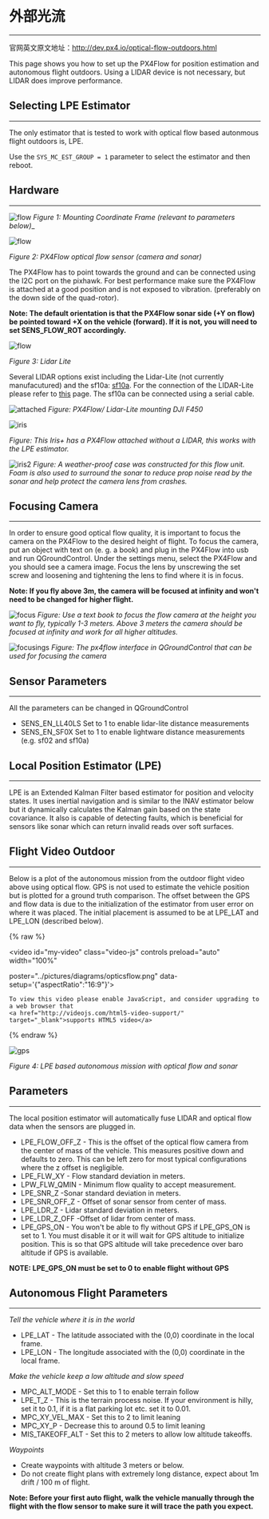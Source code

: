 # 外部光流

---
官网英文原文地址：http://dev.px4.io/optical-flow-outdoors.html

This page shows you how to set up the PX4Flow for position estimation and autonomous flight outdoors. Using a LIDAR device is not necessary, but LIDAR does improve performance.


## Selecting LPE Estimator
---

The only estimator that is tested to work with optical flow based autonmous flight outdoors is, LPE.

Use the `SYS_MC_EST_GROUP = 1` parameter to select the estimator and then reboot.

## Hardware
---
![flow](../pictures/px4flow/px4flow_offset.png)
*Figure 1: Mounting Coordinate Frame (relevant to parameters below)*_

![flow](../pictures/px4flow/px4flow.png)


*Figure 2: PX4Flow optical flow sensor (camera and sonar)*

The PX4Flow has to point towards the ground and can be connected using the I2C port on the pixhawk. For best performance make sure the PX4Flow is attached at a good position and is not exposed to vibration. (preferably on the down side of the quad-rotor).

**Note: The default orientation is that the PX4Flow sonar side (+Y on flow) be pointed toward +X on the vehicle (forward). If it is not, you will need to set SENS_FLOW_ROT accordingly.**

![flow](../pictures/px4flow/lidarlite.png)

*Figure 3: Lidar Lite*

Several LIDAR options exist including the Lidar-Lite (not currently manufacutured) and the sf10a: [sf10a](http://www.lightware.co.za/shop/en/drone-altimeters/33-sf10a.html). For the connection of the LIDAR-Lite please refer to [this](https://pixhawk.org/peripherals/rangefinder?s[]=lidar) page. The sf10a can be connected using a serial cable.

![attached](../pictures/px4flow/flow_lidar_attached.jpg)
*Figure: PX4Flow/ Lidar-Lite mounting DJI F450*

![iris](../pictures/px4flow/flow_mounting_iris.png)

*Figure: This Iris+ has a PX4Flow attached without a LIDAR, this works with the LPE estimator.*

![iris2](../pictures/px4flow/flow_mounting_iris_2.png)
*Figure: A weather-proof case was constructed for this flow unit. Foam is also used to surround the sonar to reduce prop noise read by the sonar and help protect the camera lens from crashes.*


## Focusing Camera
---

In order to ensure good optical flow quality, it is important to focus the camera on the PX4Flow to the desired height of flight. To focus the camera, put an object with text on (e. g. a book) and plug in the PX4Flow into usb and run QGroundControl. Under the settings menu, select the PX4Flow and you should see a camera image. Focus the lens by unscrewing the set screw and loosening and tightening the lens to find where it is in focus.

**Note: If you fly above 3m, the camera will be focused at infinity and won't need to be changed for higher flight.**

![focus](../pictures/px4flow/flow_focus_book.png)
*Figure: Use a text book to focus the flow camera at the height you want to fly, typically 1-3 meters. Above 3 meters the camera should be focused at infinity and work for all higher altitudes.*

![focusings](../pictures/px4flow/flow_focusing.png)
*Figure: The px4flow interface in QGroundControl that can be used for focusing the camera*


## Sensor Parameters
---

All the parameters can be changed in QGroundControl

- SENS_EN_LL40LS Set to 1 to enable lidar-lite distance measurements
- SENS_EN_SF0X Set to 1 to enable lightware distance measurements (e.g. sf02 and sf10a)


## Local Position Estimator (LPE)
---
LPE is an Extended Kalman Filter based estimator for position and velocity states. It uses inertial navigation and is similar to the INAV estimator below but it dynamically calculates the Kalman gain based on the state covariance. It also is capable of detecting faults, which is beneficial for sensors like sonar which can return invalid reads over soft surfaces.


## Flight Video Outdoor
---

Below is a plot of the autonomous mission from the outdoor flight video above using optical flow. GPS is not used to estimate the vehicle position but is plotted for a ground truth comparison. The offset between the GPS and flow data is due to the initialization of the estimator from user error on where it was placed. The initial placement is assumed to be at LPE_LAT and LPE_LON (described below).

{% raw %}

<video id="my-video" class="video-js" controls preload="auto" width="100%" 

poster="../pictures/diagrams/opticsflow.png" data-setup='{"aspectRatio":"16:9"}'>

 <source src="http://7xvob5.com1.z0.glb.clouddn.com/1-PX4%20Autopilot%20Setup%20Tutorial%20Preview.mp4" type='video/mp4' >

  <p class="vjs-no-js">

    To view this video please enable JavaScript, and consider upgrading to a web browser that
    <a href="http://videojs.com/html5-video-support/" target="_blank">supports HTML5 video</a>

  </p>

</video>

{% endraw %}


![gps](../pictures/px4flow/lpe_flow_vs_gps.png)

*Figure 4: LPE based autonomous mission with optical flow and sonar*


## Parameters
---
The local position estimator will automatically fuse LIDAR and optical flow data when the sensors are plugged in.

- LPE_FLOW_OFF_Z - This is the offset of the optical flow camera from the center of mass of the vehicle. This measures positive down and defaults to zero. This can be left zero for most typical configurations where the z offset is negligible.
- LPE_FLW_XY - Flow standard deviation in meters.
- LPW_FLW_QMIN - Minimum flow quality to accept measurement.
- LPE_SNR_Z -Sonar standard deviation in meters.
- LPE_SNR_OFF_Z - Offset of sonar sensor from center of mass.
- LPE_LDR_Z - Lidar standard deviation in meters.
- LPE_LDR_Z_OFF -Offset of lidar from center of mass.
- LPE_GPS_ON - You won't be able to fly without GPS if LPE_GPS_ON is set to 1. You must disable it or it will wait for GPS altitude to initialize position. This is so that GPS altitude will take precedence over baro altitude if GPS is available.

**NOTE: LPE_GPS_ON must be set to 0 to enable flight without GPS**


## Autonomous Flight Parameters
---
_Tell the vehicle where it is in the world_

- LPE_LAT - The latitude associated with the (0,0) coordinate in the local frame.
- LPE_LON - The longitude associated with the (0,0) coordinate in the local frame.

_Make the vehicle keep a low altitude and slow speed_

- MPC_ALT_MODE - Set this to 1 to enable terrain follow
- LPE_T_Z - This is the terrain process noise. If your environment is hilly, set it to 0.1, if it is a flat parking lot etc. set it to 0.01.
- MPC_XY_VEL_MAX - Set this to 2 to limit leaning
- MPC_XY_P - Decrease this to around 0.5 to limit leaning
- MIS_TAKEOFF_ALT - Set this to 2 meters to allow low altitude takeoffs.

_Waypoints_

- Create waypoints with altitude 3 meters or below.
- Do not create flight plans with extremely long distance, expect about 1m drift \/ 100 m of flight.

**Note: Before your first auto flight, walk the vehicle manually through the flight with the flow sensor to make sure it will trace the path you expect.**

